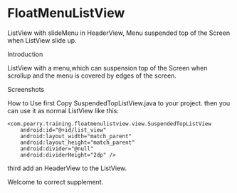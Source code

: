 # FloatMenuListView
ListView with slideMenu in HeaderView,  Menu suspended top of the Screen when ListView slide up.

Introduction

ListView with a menu,which can suspension top of the Screen when scrollup and the menu is covered by edges of the screen.

Screenshots


How to Use
  first Copy SuspendedTopListView.java to your project.
  then you can use it as normal ListView like this:
  
    <com.poarry.training.floatmenulistview.view.SuspendedTopListView
        android:id="@+id/list_view"
        android:layout_width="match_parent"
        android:layout_height="match_parent"
        android:divider="@null"
        android:dividerHeight="2dp" />
        
  third add an HeaderView to the ListView.
  
Welcome to correct supplement.
